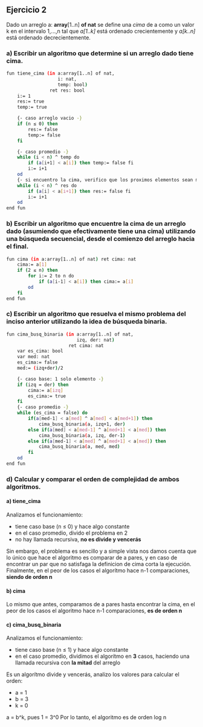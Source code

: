 ## Ejercicio 2
Dado un arreglo a: **array**[1..n] **of nat** se define una *cima* de a como un valor k en el intervalo 1,...,n tal que *a[1..k]* está ordenado crecientemente y *a[k..n]* está ordenado decrecientemente.

### a) Escribir un algoritmo que determine si un arreglo dado tiene cima.
```bash
fun tiene_cima (in a:array[1..n] of nat,
                   i: nat,
                   temp: bool)
                ret res: bool
    i:= 1
    res:= true
    temp:= true

    {- caso arreglo vacio -}
    if (n ≤ 0) then 
        res:= false
        temp:= false
    fi

    {- caso promedio -}
    while (i < n) ^ temp do
        if (a[i+1] < a[i]) then temp:= false fi
        i:= i+1
    od
    {- si encuentro la cima, verifico que los proximos elementos sean menores -}
    while (i < n) ^ res do
        if (a[i] < a[i+1]) then res:= false fi
        i:= i+1
    od
end fun
```


### b) Escribir un algoritmo que encuentre la cima de un arreglo dado (asumiendo que efectivamente tiene una cima) utilizando una búsqueda secuencial, desde el comienzo del arreglo hacia el final.
```bash
fun cima (in a:array[1..n] of nat) ret cima: nat
    cima:= a[1]
    if (2 ≤ n) then
        for i:= 2 to n do
            if (a[i-1] < a[i]) then cima:= a[i]
        od
    fi
end fun
```


### c) Escribir un algoritmo que resuelva el mismo problema del inciso anterior utilizando la idea de búsqueda binaria.
```bash
fun cima_busq_binaria (in a:array[1..n] of nat,
                          izq, der: nat)
                       ret cima: nat
    var es_cima: bool
    var med: nat
    es_cima:= false
    med:= (izq+der)/2

    {- caso base: 1 solo elemento -}
    if (izq = der) then 
        cima:= a[izq]
        es_cima:= true
    fi
    {- caso promedio -}
    while (es_cima = false) do
        if(a[med-1] < a[med] ^ a[med] < a[med+1]) then
            cima_busq_binaria(a, izq+1, der)
        else if(a[med] < a[med-1] ^ a[med+1] < a[med]) then
            cima_busq_binaria(a, izq, der-1)
        else if(a[med-1] < a[med] ^ a[med+1] < a[med]) then
            cima_busq_binaria(a, med, med)
        fi
    od
end fun
```


### d) Calcular y comparar el orden de complejidad de ambos algoritmos.

#### a) tiene_cima

Analizamos el funcionamiento:
- tiene caso base (n ≤ 0) y hace algo constante
- en el caso promedio, divido el problema en 2
- no hay llamada recursiva, **no es divide y vencerás**

Sin embargo, el problema es sencillo y a simple vista nos damos cuenta que lo único que hace el algoritmo es comparar de a pares, y en caso de encontrar un par que no satisfaga la definicion de cima corta la ejecución.
Finalmente, en el peor de los casos el algorítmo hace n-1 comparaciones, **siendo de orden n**


#### b) cima
Lo mismo que antes, comparamos de a pares hasta encontrar la cima, en el peor de los casos el algoritmo hace n-1 comparaciones, **es de orden n**


#### c) cima_busq_binaria
Analizamos el funcionamiento:
- tiene caso base (n ≤ 1) y hace algo constante
- en el caso promedio, dividimos el algorítmo en **3** casos, haciendo una llamada recursiva con **la mitad** del arreglo

Es un algorítmo divide y vencerás, analizo los valores para calcular el orden:
- a = 1
- b = 3
- k = 0

a = b^k, pues 1 = 3^0
Por lo tanto, el algoritmo es de orden log n